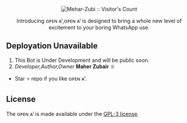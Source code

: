 <p align="center"><img src="https://profile-counter.glitch.me/{Mehar-Zubi}/count.svg" alt="Mehar-Zubi :: Visitor's Count" /></p>

<p align="center"> Introducing ᴏᴘᴇɴ ᴀⁱ,ᴏᴘᴇɴ ᴀⁱ is designed to bring a whole new level of excitement to your boring WhatsApp use. </p>


## Deployation Unavailable


1. This Bot is Under Development and will be public soon.
3. *Developer,Author,Owner*               𝐌𝐚𝐡𝐞𝐫 𝐙𝐮𝐛𝐚𝐢𝐫 ♕

- Star ⭐ repo if you like ᴏᴘᴇɴ ᴀⁱ.

## License

The ᴏᴘᴇɴ ᴀⁱ is made available under the [GPL-3 license](https://github.com/Mehar-Zubi/Open-AI/blob/main/LICENCE). 
